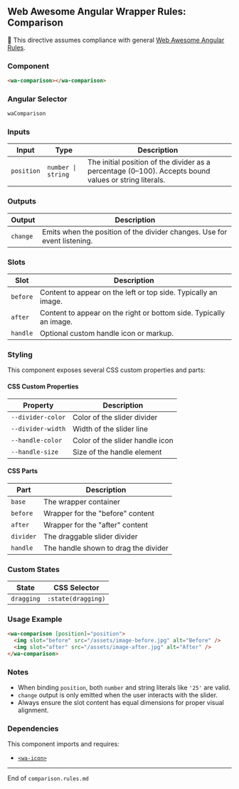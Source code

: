 ## Web Awesome Angular Wrapper Rules: Comparison

📌 This directive assumes compliance with general [Web Awesome Angular Rules](../../../RULES.md).

### Component

```html
<wa-comparison></wa-comparison>
```

### Angular Selector

```ts
waComparison
```

### Inputs

| Input      | Type               | Description                                                                                           |
| ---------- | ------------------ | ----------------------------------------------------------------------------------------------------- |
| `position` | `number \| string` | The initial position of the divider as a percentage (0–100). Accepts bound values or string literals. |

### Outputs

| Output   | Description                                                              |
| -------- | ------------------------------------------------------------------------ |
| `change` | Emits when the position of the divider changes. Use for event listening. |

### Slots

| Slot     | Description                                                        |
| -------- | ------------------------------------------------------------------ |
| `before` | Content to appear on the left or top side. Typically an image.     |
| `after`  | Content to appear on the right or bottom side. Typically an image. |
| `handle` | Optional custom handle icon or markup.                             |

### Styling

This component exposes several CSS custom properties and parts:

#### CSS Custom Properties

| Property          | Description                     |
| ----------------- | ------------------------------- |
| `--divider-color` | Color of the slider divider     |
| `--divider-width` | Width of the slider line        |
| `--handle-color`  | Color of the slider handle icon |
| `--handle-size`   | Size of the handle element      |

#### CSS Parts

| Part      | Description                          |
| --------- | ------------------------------------ |
| `base`    | The wrapper container                |
| `before`  | Wrapper for the "before" content     |
| `after`   | Wrapper for the "after" content      |
| `divider` | The draggable slider divider         |
| `handle`  | The handle shown to drag the divider |

### Custom States

| State      | CSS Selector       |
| ---------- | ------------------ |
| `dragging` | `:state(dragging)` |

### Usage Example

```html
<wa-comparison [position]="position">
  <img slot="before" src="/assets/image-before.jpg" alt="Before" />
  <img slot="after" src="/assets/image-after.jpg" alt="After" />
</wa-comparison>
```

### Notes

* When binding `position`, both `number` and string literals like `'25'` are valid.
* `change` output is only emitted when the user interacts with the slider.
* Always ensure the slot content has equal dimensions for proper visual alignment.

### Dependencies

This component imports and requires:

* [`<wa-icon>`](../icon/icon.rules.md)

---

End of `comparison.rules.md`
